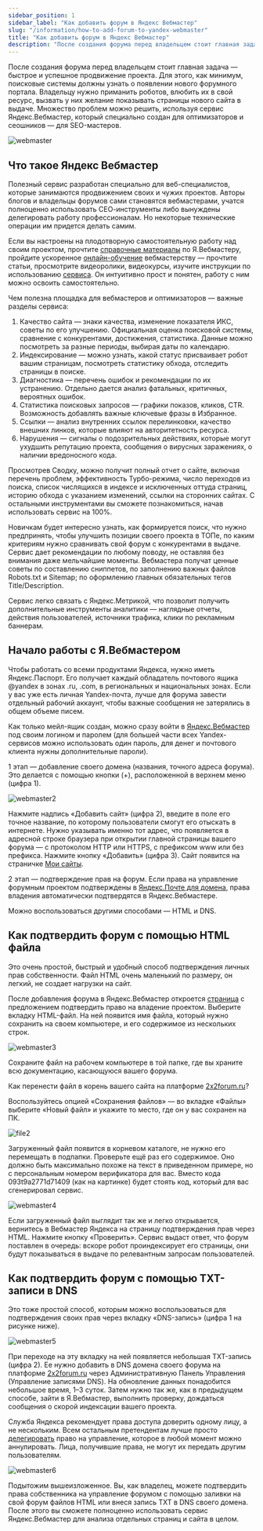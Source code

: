 ```yaml
---
sidebar_position: 1
sidebar_label: "Как добавить форум в Яндекс Вебмастер"
slug: "/information/how-to-add-forum-to-yandex-webmaster"
title: "Как добавить форум в Яндекс Вебмастер"
description: "После создания форума перед владельцем стоит главная задача — быстрое и успешное продвижение проекта."
---
```


После создания форума перед владельцем стоит главная задача — быстрое и успешное продвижение проекта. Для этого, как минимум, поисковые системы должны узнать о появлении нового форумного портала. Владельцу нужно приманить роботов, влюбить их в свой ресурс, вызвать у них желание показывать страницы нового сайта в выдаче. Множество проблем можно решить, используя сервис Яндекс.Вебмастер, который специально создан для оптимизаторов и сеошников — для SEO-мастеров.

![webmaster](/img/webmaster.png)

## Что такое Яндекс Вебмастер

Полезный сервис разработан специально для веб-специалистов, которые занимаются продвижением своих и чужих проектов. Авторы блогов и владельцы форумов сами становятся вебмастерами, учатся полноценно использовать СЕО-инструменты либо вынуждены делегировать работу профессионалам. Но некоторые технические операции им придется делать самим.

Если вы настроены на плодотворную самостоятельную работу над своим проектом, прочтите [справочные материалы](https://yandex.ru/support/webmaster/service/info.html) по Я.Вебмастеру, пройдите ускоренное [онлайн-обучение](https://yandex.ru/adv/edu/online/webmaster) вебмастерству — прочтите статьи, просмотрите видеоролики, видеокурсы, изучите инструкции по использованию [сервиса](https://yandex.ru/support/webmaster/service/quick-start.html). Он интуитивно прост и понятен, работу с ним можно освоить самостоятельно.

Чем полезна площадка для вебмастеров и оптимизаторов — важные разделы сервиса:

1. Качество сайта — знаки качества, изменение показателя ИКС, советы по его улучшению. Официальная оценка поисковой системы, сравнение с конкурентами, достижения, статистика. Данные можно посмотреть за разные периоды, выбирая даты по календарю.
2. Индексирование — можно узнать, какой статус присваивает робот вашим страницам, посмотреть статистику обхода, отследить страницы в поиске.
3. Диагностика — перечень ошибок и рекомендации по их устранению. Отдельно дается анализ фатальных, критичных, вероятных ошибок.
4. Статистика поисковых запросов — графики показов, кликов, CTR. Возможность добавлять важные ключевые фразы в Избранное.
5. Ссылки — анализ внутренних ссылок перелинковки, качество внешних линков, которые влияют на авторитетность ресурса.
6. Нарушения — сигналы о подозрительных действиях, которые могут ухудшить репутацию проекта, сообщения о вирусных заражениях, о наличии вредоносного кода.

Просмотрев Сводку, можно получит полный отчет о сайте, включая перечень проблем, эффективность Турбо-режима, число переходов из поиска, список числящихся в индексе и исключенных оттуда страниц, историю обхода с указанием изменений, ссылки на сторонних сайтах. С остальными инструментами вы сможете познакомиться, начав использовать сервис на 100%.

Новичкам будет интересно узнать, как формируется поиск, что нужно предпринять, чтобы улучшить позиции своего проекта в ТОПе, по каким критериям нужно сравнивать свой форум с конкурентами в выдаче. Сервис дает рекомендации по любому поводу, не оставляя без внимания даже мельчайшие моменты. Вебмастера получат ценные советы по составлению сниппетов, по заполнению важных файлов Robots.txt и Sitemap; по оформлению главных обязательных тегов Title/Description.

Сервис легко связать с Яндекс.Метрикой, что позволит получить дополнительные инструменты аналитики — наглядные отчеты, действия пользователей, источники трафика, клики по рекламным баннерам.

## Начало работы с Я.Вебмастером

Чтобы работать со всеми продуктами Яндекса, нужно иметь Яндекс.Паспорт. Его получает каждый обладатель почтового ящика @yandex в зонах .ru, .com, в региональных и национальных зонах. Если у вас уже есть личная Yandex-почта, лучше для форума завести отдельный рабочий аккаунт, чтобы важные сообщения не затерялись в общем объеме писем.

Как только мейл-ящик создан, можно сразу войти в [Яндекс.Вебмастер](https://webmaster.yandex.ru/welcome/) под своим логином и паролем (для большей части всех Yandex-сервисов можно использовать один пароль, для денег и почтового клиента нужны дополнительные пароли).

1 этап — добавление своего домена (названия, точного адреса форума). Это делается с помощью кнопки (+), расположенной в верхнем меню (цифра 1).

![webmaster2](/img/webmaster2.png)

Нажмите надпись «Добавить сайт» (цифра 2), введите в поле его точное название, по которому пользователи смогут его отыскать в интернете. Нужно указывать именно тот адрес, что появляется в адресной строке браузера при открытии главной страницы вашего форума — с протоколом HTTP или HTTPS, с префиксом www или без префикса. Нажмите кнопку «Добавить» (цифра 3). Сайт появится на страничке [Мои сайты](https://yandex.ru/support/webmaster/service/my-sites.html#my-sites).

2 этап — подтверждение прав на форум. Если права на управление форумным проектом подтверждены в [Яндекс.Почте для домена](https://yandex.ru/support/business/domains.html), права владения автоматически подтвердятся в Яндекс.Вебмастере.

Можно воспользоваться другими способами — HTML и DNS.

## Как подтвердить форум с помощью HTML файла

Это очень простой, быстрый и удобный способ подтверждения личных прав собственности. Файл HTML очень маленький по размеру, он легкий, не создает нагрузки на сайт.

После добавления форума в Яндекс.Вебмастер откроется [страница](https://help-ru.tilda.cc/domain-confirm#yandex-html) с предложением подтвердить право на владение проектом. Выберите вкладку HTML-файл. На ней появится имя файла, который нужно сохранить на своем компьютере, и его содержимое из нескольких строк.

![webmaster3](/img/webmaster3.png)

Сохраните файл на рабочем компьютере в той папке, где вы храните всю документацию, касающуюся вашего форума.

Как перенести файл в корень вашего сайта на платформе [2x2forum.ru](https://2x2forum.ru/)?

Воспользуйтесь опцией «Сохранения файлов» — во вкладке «Файлы» выберите «Новый файл» и укажите то место, где он у вас сохранен на ПК.

![file2](/img/file2.png)

Загруженный файл появится в корневом каталоге, не нужно его перемещать в подпапки. Проверьте ещё раз его содержимое. Оно должно быть максимально похоже на текст в приведенном примере, но с персональным номером верификатора для вас. Вместо кода 093t9a2771d71409 (как на картинке) будет стоять код, который для вас сгенерировал сервис.

![webmaster4](/img/webmaster4.png)

Если загруженный файл выглядит так же и легко открывается, вернитесь в Вебмастер Яндекса на страницу подтверждения прав через HTML. Нажмите кнопку «Проверить». Сервис выдаст ответ, что форум поставлен в очередь: вскоре робот проиндексирует его страницы, они будут показываться в выдаче по релевантным запросам пользователей.

## Как подтвердить форум с помощью TXT-записи в DNS

Это тоже простой способ, которым можно воспользоваться для подтверждения своих прав через вкладку «DNS-запись» (цифра 1 на рисунке ниже).

![webmaster5](/img/webmaster5.png)

При переходе на эту вкладку на ней появляется небольшая TXT-запись (цифра 2). Ее нужно добавить в DNS домена своего форума на платформе [2x2forum.ru](https://2x2forum.ru/) через Административную Панель Управления (Управление записями DNS). На обновление данных понадобится небольшое время, 1–3 суток. Затем нужно так же, как в предыдущем способе, зайти в Я.Вебмастер, выполнить проверку, дождаться сообщения о скорой индексации вашего проекта.

Служба Яндекса рекомендует права доступа доверить одному лицу, а не нескольким. Всем остальным претендентам лучше просто [делегировать](https://yandex.ru/su) право на управление, которое в любой момент можно аннулировать. Лица, получившие права, не могут их передать другим пользователям.

![webmaster6](/img/webmaster6.png)

Подытожим вышеизложенное. Вы, как владелец, можете подтвердить права собственника на управление форумом с помощью заливки на свой форум файлов HTML или внеся запись TXT в DNS своего домена. После этого вы сможете полноценно использовать сервис Яндекс.Вебмастер для анализа отдельных страниц и сайта в целом.
